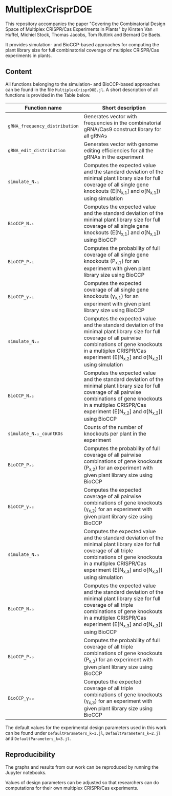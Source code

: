 # MultiplexCrisprDOE
This repository accompanies the paper "Covering the Combinatorial Design Space of Multiplex CRISPR/Cas Experiments in Plants" by Kirsten Van Huffel, Michiel Stock, Thomas Jacobs, Tom Ruttink and Bernard De Baets.

It provides simulation- and BioCCP-based approaches for computing the plant library size for full combinatorial coverage of multiplex CRISPR/Cas experiments in plants.

## Content
All functions belonging to the simulation- and BioCCP-based approaches can be found in the file `MultiplexCrisprDOE.jl`. A short description of all functions is provided in the Table below.

Function name    | Short description
---------------- | -----------------
`gRNA_frequency_distribution`        | Generates vector with frequencies in the combinatorial gRNA/Cas9 construct library for all gRNAs 
`gRNA_edit_distribution`      | Generates vector with genome editing efficiencies for all the gRNAs in the experiment 
`simulate_Nₓ₁`         | Computes the expected value and the standard deviation of the minimal plant library size for full coverage of all single gene knockouts (E[N<sub>x,1</sub>] and σ[N<sub>x,1</sub>]) using simulation 
`BioCCP_Nₓ₁` | Computes the expected value and the standard deviation of the minimal plant library size for full coverage of all single gene knockouts (E[N<sub>x,1</sub>] and σ[N<sub>x,1</sub>]) using BioCCP 
`BioCCP_Pₓ₁` | Computes the probability of full coverage of all single gene knockouts (P<sub>x,1</sub>) for an experiment with given plant library size using BioCCP 
`BioCCP_γₓ₁` | Computes the expected coverage of all single gene knockouts (γ<sub>x,1</sub>) for an experiment with given plant library size using BioCCP 
`simulate_Nₓ₂`      | Computes the expected value and the standard deviation of the minimal plant library size for full coverage of all pairwise combinations of gene knockouts in a multiplex CRISPR/Cas experiment (E[N<sub>x,2</sub>] and σ[N<sub>x,2</sub>]) using simulation 
`BioCCP_Nₓ₂`         | Computes the expected value and the standard deviation of the minimal plant library size for full coverage of all pairwise combinations of gene knockouts in a multiplex CRISPR/Cas experiment (E[N<sub>x,2</sub>] and σ[N<sub>x,2</sub>]) using BioCCP 
`simulate_Nₓ₂_countKOs` | Counts of the number of knockouts per plant in the experiment 
`BioCCP_Pₓ₂` | Computes the probability of full coverage of all pairwise combinations of gene knockouts (P<sub>x,2</sub>) for an experiment with given plant library size using BioCCP 
`BioCCP_γₓ₂` |  Computes the expected coverage of all pairwise combinations of gene knockouts (γ<sub>x,2</sub>) for an experiment with given plant library size using BioCCP 
`simulate_Nₓ₃` | Computes the expected value and the standard deviation of the minimal plant library size for full coverage of all triple combinations of gene knockouts in a multiplex CRISPR/Cas experiment (E[N<sub>x,3</sub>] and σ[N<sub>x,3</sub>]) using simulation 
`BioCCP_Nₓ₃` | Computes the expected value and the standard deviation of the minimal plant library size for full coverage of all triple combinations of gene knockouts in a multiplex CRISPR/Cas experiment (E[N<sub>x,3</sub>] and σ[N<sub>x,3</sub>]) using BioCCP 
`BioCCP_Pₓ₃` | Computes the probability of full coverage of all triple combinations of gene knockouts (P<sub>x,3</sub>) for an experiment with given plant library size using BioCCP 
`BioCCP_γₓ₃` | Computes the expected coverage of all triple combinations of gene knockouts (γ<sub>x,3</sub>) for an experiment with given plant library size using BioCCP 

The default values for the experimental design parameters used in this work can be found under `DefaultParameters_k=1.jl`, `DefaultParameters_k=2.jl` and `DefaultParameters_k=3.jl`.

## Reproducibility
The graphs and results from our work can be reproduced by running the Jupyter notebooks. 

Values of design parameters can be adjusted so that researchers can do computations for their own multiplex CRISPR/Cas experiments.
